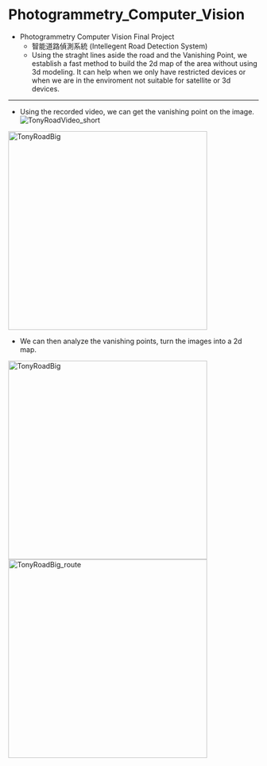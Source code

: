 # Photogrammetry_Computer_Vision

- Photogrammetry Computer Vision Final Project
  - 智能道路偵測系統 (Intellegent Road Detection System)
  - Using the straght lines aside the road and the Vanishing Point, we establish a fast method to build the 2d map of the area without using 3d modeling. It can help when we only have restricted devices or when we are in the enviroment not suitable for satellite or 3d devices.

--------------------------------------------------------

- Using the recorded video, we can get the vanishing point on the image.
![TonyRoadVideo_short](https://user-images.githubusercontent.com/57138654/129470016-f4d32b4d-7bb4-4245-b835-6cc0d8188241.gif)
<img width="400" alt="TonyRoadBig" src="https://user-images.githubusercontent.com/57138654/129470016-f4d32b4d-7bb4-4245-b835-6cc0d8188241.gif">



- We can then analyze the vanishing points, turn the images into a 2d map.
<img width="400" alt="TonyRoadBig" src="https://user-images.githubusercontent.com/57138654/129469704-22707b29-4c1d-459c-8a8e-f129be3d0bb5.png">
<img width="400" alt="TonyRoadBig_route" src="https://user-images.githubusercontent.com/57138654/129469708-0982f488-fafd-4822-81a1-7e43a29641b2.png">




